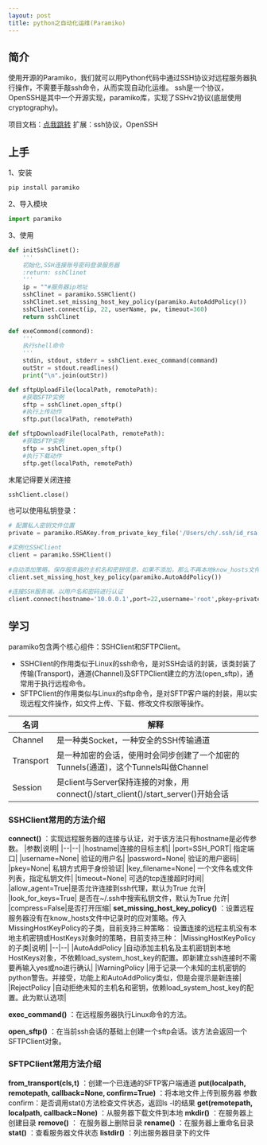 ```yaml
---
layout: post
title: python之自动化运维(Paramiko)
---
```


## 简介
使用开源的Paramiko，我们就可以用Python代码中通过SSH协议对远程服务器执行操作，不需要手敲ssh命令，从而实现自动化运维。
ssh是一个协议，OpenSSH是其中一个开源实现，paramiko库，实现了SSHv2协议(底层使用cryptography)。

项目文档：[点我跳转](http://docs.paramiko.org/en/2.4/index.html)
扩展：ssh协议，OpenSSH

## 上手
1、安装
```powershell
pip install paramiko
```
2、导入模块
```python
import paramiko
```
3、使用

```python
def initSshClinet():
	'''
    初始化,SSH连接账号密码登录服务器
    :return: sshClinet
    '''
    ip = ""#服务器ip地址
    sshClinet = paramiko.SSHClient()
    sshClinet.set_missing_host_key_policy(paramiko.AutoAddPolicy())
    sshClinet.connect(ip, 22, userName, pw, timeout=360)
    return sshClinet
```
```python
def exeCommond(commond):
	'''
	执行shell命令
	'''
	stdin, stdout, stderr = sshClient.exec_command(command)
    outStr = stdout.readlines()
    print("\n".join(outStr))
```

```python
def sftpUploadFile(localPath, remotePath):
    #获取SFTP实例
    sftp = sshClinet.open_sftp()
    #执行上传动作
    sftp.put(localPath, remotePath)

def sftpDownloadFile(localPath, remotePath):
    #获取SFTP实例
    sftp = sshClinet.open_sftp()
    #执行下载动作
    sftp.get(localPath, remotePath) 
```
末尾记得要关闭连接
```python
sshClient.close()
```
也可以使用私钥登录：
```python
# 配置私人密钥文件位置
private = paramiko.RSAKey.from_private_key_file('/Users/ch/.ssh/id_rsa')

#实例化SSHClient
client = paramiko.SSHClient()
 
#自动添加策略，保存服务器的主机名和密钥信息，如果不添加，那么不再本地know_hosts文件中记录的主机将无法连接
client.set_missing_host_key_policy(paramiko.AutoAddPolicy())
 
#连接SSH服务端，以用户名和密码进行认证
client.connect(hostname='10.0.0.1',port=22,username='root',pkey=private)
```

## 学习
paramiko包含两个核心组件：SSHClient和SFTPClient。

 - SSHClient的作用类似于Linux的ssh命令，是对SSH会话的封装，该类封装了传输(Transport)，通道(Channel)及SFTPClient建立的方法(open_sftp)，通常用于执行远程命令。
 - SFTPClient的作用类似与Linux的sftp命令，是对SFTP客户端的封装，用以实现远程文件操作，如文件上传、下载、修改文件权限等操作。
 
|名词|解释|
|--|--|
|Channel|是一种类Socket，一种安全的SSH传输通道|
|Transport|是一种加密的会话，使用时会同步创建了一个加密的Tunnels(通道)，这个Tunnels叫做Channel|
|Session|是client与Server保持连接的对象，用connect()/start_client()/start_server()开始会话|

### SSHClient常用的方法介绍
**connect()** ：实现远程服务器的连接与认证，对于该方法只有hostname是必传参数。
|参数|说明|
|--|--|
|hostname|连接的目标主机|
|port=SSH_PORT| 指定端口|
|username=None| 验证的用户名|
|password=None| 验证的用户密码|
|pkey=None| 私钥方式用于身份验证|
|key_filename=None| 一个文件名或文件列表，指定私钥文件|
|timeout=None| 可选的tcp连接超时时间|
|allow_agent=True|是否允许连接到ssh代理，默认为True 允许|
|look_for_keys=True| 是否在~/.ssh中搜索私钥文件，默认为True 允许|
|compress=False|是否打开压缩|
**set_missing_host_key_policy()** ：设置远程服务器没有在know_hosts文件中记录时的应对策略。传入MissingHostKeyPolicy的子类，目前支持三种策略：
设置连接的远程主机没有本地主机密钥或HostKeys对象时的策略，目前支持三种：
|MissingHostKeyPolicy的子类|说明|
|--|--|
|AutoAddPolicy |自动添加主机名及主机密钥到本地HostKeys对象，不依赖load_system_host_key的配置。即新建立ssh连接时不需要再输入yes或no进行确认|
|WarningPolicy |用于记录一个未知的主机密钥的python警告。并接受，功能上和AutoAddPolicy类似，但是会提示是新连接|
|RejectPolicy |自动拒绝未知的主机名和密钥，依赖load_system_host_key的配置。此为默认选项|

**exec_command()** ：在远程服务器执行Linux命令的方法。

**open_sftp()** ：在当前ssh会话的基础上创建一个sftp会话。该方法会返回一个SFTPClient对象。

### SFTPClient常用方法介绍
**from_transport(cls,t)** ：创建一个已连通的SFTP客户端通道
**put(localpath, remotepath, callback=None, confirm=True)** ：将本地文件上传到服务器 参数confirm：是否调用stat()方法检查文件状态，返回ls -l的结果
**get(remotepath, localpath, callback=None)** ：从服务器下载文件到本地
**mkdir()** ：在服务器上创建目录
**remove()** ： 在服务器上删除目录
**rename()** ：在服务器上重命名目录
**stat()** ：查看服务器文件状态
**listdir()** ：列出服务器目录下的文件
